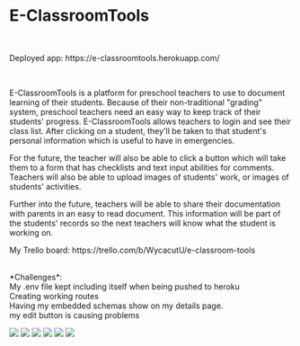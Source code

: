 # E-ClassroomTools
<br>
<p>Deployed app: https://e-classroomtools.herokuapp.com/ </p>
<br>
<p>E-ClassroomTools is a platform for preschool teachers to use to document learning of their students. Because of their non-traditional "grading" system, preschool teachers need an easy way to keep track of their students' progress. E-ClassroomTools allows teachers to login and see their class list. After clicking on a student, they'll be taken to that student's personal information which is useful to have in emergencies. 
<p>For the future, the teacher will also be able to click a button which will take them to a form that has checklists and text input abilities for comments. Teachers will also be able to upload images of students' work, or images of students' activities.
<p>Further into the future, teachers will be able to share their documentation with parents in an easy to read document. This information will be part of the students' records so the next teachers will know what the student is working on.
<p>My Trello board: https://trello.com/b/WycacutU/e-classroom-tools </p>
<br>
*Challenges*: 
<br>My .env file kept including itself when being pushed to heroku <br>
Creating working routes<br>
Having my embedded schemas show on my details page.<br>
my edit button is causing problems</p>

![](https://i.imgur.com/OFcKcou.jpg)
![](https://i.imgur.com/WwcSVDw.jpg)
![](https://i.imgur.com/AEw2mT5.jpg)
![](https://i.imgur.com/sBYrAEJ.jpg)
![](https://i.imgur.com/E15eAlw.jpg)
![](https://i.imgur.com/doTgWrp.jpg)
